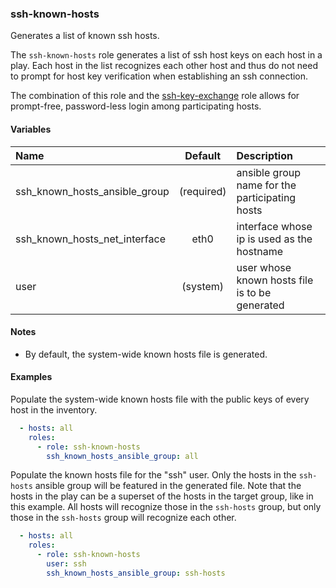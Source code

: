 
### ssh-known-hosts
Generates a list of known ssh hosts.

The `ssh-known-hosts` role generates a list of ssh host keys on each host in a
play.  Each host in the list recognizes each other host and thus do not need to
prompt for host key verification when establishing an ssh connection.

The combination of this role and the [ssh-key-exchange](ssh-key-exchange.md)
role allows for prompt-free, password-less login among participating hosts.

#### Variables

|Name                         |Default   |Description                                    |
|:----------------------------|:--------:|:----------------------------------------------|
|ssh_known_hosts_ansible_group|(required)|ansible group name for the participating hosts |
|ssh_known_hosts_net_interface|eth0      |interface whose ip is used as the hostname     |
|user                         |(system)  |user whose known hosts file is to be generated |

#### Notes

  - By default, the system-wide known hosts file is generated.

#### Examples

Populate the system-wide known hosts file with the public keys of every host in
the inventory.
```YAML
  - hosts: all
    roles:
      - role: ssh-known-hosts
        ssh_known_hosts_ansible_group: all
```

Populate the known hosts file for the "ssh" user.  Only the hosts in the
`ssh-hosts` ansible group will be featured in the generated file.  Note that the
hosts in the play can be a superset of the hosts in the target group, like in
this example.  All hosts will recognize those in the `ssh-hosts` group, but only
those in the `ssh-hosts` group will recognize each other.
```YAML
  - hosts: all
    roles:
      - role: ssh-known-hosts
        user: ssh
        ssh_known_hosts_ansible_group: ssh-hosts
```

